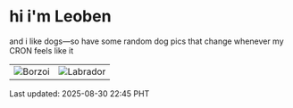 # hi i'm Leoben

and i like dogs—so have some random dog pics that change whenever my CRON feels like it

|  |  |
|--------|----------|
| ![Borzoi](https://random-dog-vercel.vercel.app/api/random-borzoi?v=1756565132) | ![Labrador](https://random-dog-vercel.vercel.app/api/random-labrador?v=1756565132) |

Last updated: 2025-08-30 22:45 PHT
